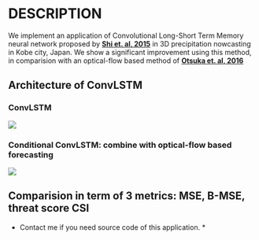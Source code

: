 # DESCRIPTION
We implement an application of Convolutional Long-Short Term Memory neural network proposed by **[Shi et. al, 2015](https://arxiv.org/abs/1506.04214)** in 3D precipitation nowcasting in Kobe city, Japan. We show a significant improvement using this method, in comparision with an optical-flow based method of **[Otsuka et. al, 2016](https://journals.ametsoc.org/doi/10.1175/WAF-D-15-0063.1)**

## Architecture of ConvLSTM

### ConvLSTM
![](../master/Image/conv_1.png)
### Conditional ConvLSTM: combine with optical-flow based forecasting 
![](../master/Image/conv_2.png)

## Comparision in term of 3 metrics: MSE, B-MSE, threat score CSI

* Contact me if you need source code of this application. *
